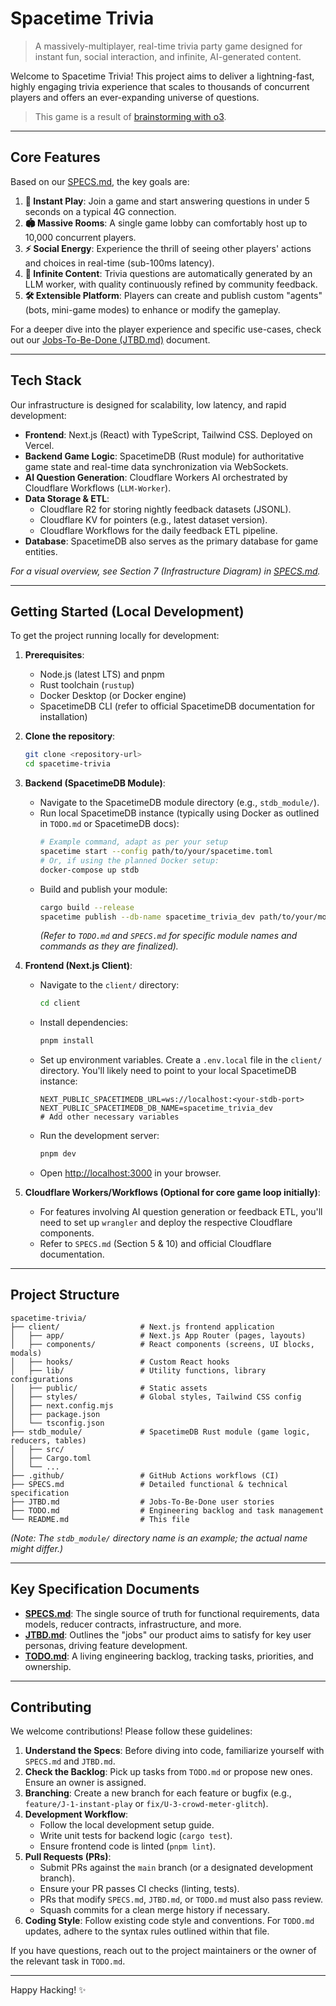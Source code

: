 # Spacetime Trivia

> A massively-multiplayer, real-time trivia party game designed for instant fun, social interaction, and infinite, AI-generated content.

Welcome to Spacetime Trivia! This project aims to deliver a lightning-fast, highly engaging trivia experience that scales to thousands of concurrent players and offers an ever-expanding universe of questions.

> This game is a result of [brainstorming with o3](https://chatgpt.com/share/681a2b1f-0c1c-8000-b1b7-0dac2c2efb3e).

---

## Core Features

Based on our [SPECS.md](SPECS.md), the key goals are:

1.  **🚀 Instant Play**: Join a game and start answering questions in under 5 seconds on a typical 4G connection.
2.  **🏟️ Massive Rooms**: A single game lobby can comfortably host up to 10,000 concurrent players.
3.  **⚡ Social Energy**: Experience the thrill of seeing other players' actions and choices in real-time (sub-100ms latency).
4.  **🧠 Infinite Content**: Trivia questions are automatically generated by an LLM worker, with quality continuously refined by community feedback.
5.  **🛠️ Extensible Platform**: Players can create and publish custom "agents" (bots, mini-game modes) to enhance or modify the gameplay.

For a deeper dive into the player experience and specific use-cases, check out our [Jobs-To-Be-Done (JTBD.md)](JTBD.md) document.

---

## Tech Stack

Our infrastructure is designed for scalability, low latency, and rapid development:

*   **Frontend**: Next.js (React) with TypeScript, Tailwind CSS. Deployed on Vercel.
*   **Backend Game Logic**: SpacetimeDB (Rust module) for authoritative game state and real-time data synchronization via WebSockets.
*   **AI Question Generation**: Cloudflare Workers AI orchestrated by Cloudflare Workflows (`LLM-Worker`).
*   **Data Storage & ETL**:
    *   Cloudflare R2 for storing nightly feedback datasets (JSONL).
    *   Cloudflare KV for pointers (e.g., latest dataset version).
    *   Cloudflare Workflows for the daily feedback ETL pipeline.
*   **Database**: SpacetimeDB also serves as the primary database for game entities.

*For a visual overview, see Section 7 (Infrastructure Diagram) in [SPECS.md](SPECS.md).*

---

## Getting Started (Local Development)

To get the project running locally for development:

1.  **Prerequisites**:
    *   Node.js (latest LTS) and pnpm
    *   Rust toolchain (`rustup`)
    *   Docker Desktop (or Docker engine)
    *   SpacetimeDB CLI (refer to official SpacetimeDB documentation for installation)

2.  **Clone the repository**:
    ```bash
    git clone <repository-url>
    cd spacetime-trivia
    ```

3.  **Backend (SpacetimeDB Module)**:
    *   Navigate to the SpacetimeDB module directory (e.g., `stdb_module/`).
    *   Run local SpacetimeDB instance (typically using Docker as outlined in `TODO.md` or SpacetimeDB docs):
        ```bash
        # Example command, adapt as per your setup
        spacetime start --config path/to/your/spacetime.toml
        # Or, if using the planned Docker setup:
        docker-compose up stdb
        ```
    *   Build and publish your module:
        ```bash
        cargo build --release
        spacetime publish --db-name spacetime_trivia_dev path/to/your/module.wasm
        ```
        *(Refer to `TODO.md` and `SPECS.md` for specific module names and commands as they are finalized).*

4.  **Frontend (Next.js Client)**:
    *   Navigate to the `client/` directory:
        ```bash
        cd client
        ```
    *   Install dependencies:
        ```bash
        pnpm install
        ```
    *   Set up environment variables. Create a `.env.local` file in the `client/` directory. You'll likely need to point to your local SpacetimeDB instance:
        ```env
        NEXT_PUBLIC_SPACETIMEDB_URL=ws://localhost:<your-stdb-port>
        NEXT_PUBLIC_SPACETIMEDB_DB_NAME=spacetime_trivia_dev
        # Add other necessary variables
        ```
    *   Run the development server:
        ```bash
        pnpm dev
        ```
    *   Open [http://localhost:3000](http://localhost:3000) in your browser.

5.  **Cloudflare Workers/Workflows (Optional for core game loop initially)**:
    *   For features involving AI question generation or feedback ETL, you'll need to set up `wrangler` and deploy the respective Cloudflare components.
    *   Refer to `SPECS.md` (Section 5 & 10) and official Cloudflare documentation.

---

## Project Structure

```
spacetime-trivia/
├── client/                  # Next.js frontend application
│   ├── app/                 # Next.js App Router (pages, layouts)
│   ├── components/          # React components (screens, UI blocks, modals)
│   ├── hooks/               # Custom React hooks
│   ├── lib/                 # Utility functions, library configurations
│   ├── public/              # Static assets
│   ├── styles/              # Global styles, Tailwind CSS config
│   ├── next.config.mjs
│   ├── package.json
│   └── tsconfig.json
├── stdb_module/             # SpacetimeDB Rust module (game logic, reducers, tables)
│   ├── src/
│   ├── Cargo.toml
│   └── ...
├── .github/                 # GitHub Actions workflows (CI)
├── SPECS.md                 # Detailed functional & technical specification
├── JTBD.md                  # Jobs-To-Be-Done user stories
├── TODO.md                  # Engineering backlog and task management
└── README.md                # This file
```
*(Note: The `stdb_module/` directory name is an example; the actual name might differ.)*

---

## Key Specification Documents

*   **[SPECS.md](SPECS.md)**: The single source of truth for functional requirements, data models, reducer contracts, infrastructure, and more.
*   **[JTBD.md](JTBD.md)**: Outlines the "jobs" our product aims to satisfy for key user personas, driving feature development.
*   **[TODO.md](TODO.md)**: A living engineering backlog, tracking tasks, priorities, and ownership.

---

## Contributing

We welcome contributions! Please follow these guidelines:

1.  **Understand the Specs**: Before diving into code, familiarize yourself with `SPECS.md` and `JTBD.md`.
2.  **Check the Backlog**: Pick up tasks from `TODO.md` or propose new ones. Ensure an owner is assigned.
3.  **Branching**: Create a new branch for each feature or bugfix (e.g., `feature/J-1-instant-play` or `fix/U-3-crowd-meter-glitch`).
4.  **Development Workflow**:
    *   Follow the local development setup guide.
    *   Write unit tests for backend logic (`cargo test`).
    *   Ensure frontend code is linted (`pnpm lint`).
5.  **Pull Requests (PRs)**:
    *   Submit PRs against the `main` branch (or a designated development branch).
    *   Ensure your PR passes CI checks (linting, tests).
    *   PRs that modify `SPECS.md`, `JTBD.md`, or `TODO.md` must also pass review.
    *   Squash commits for a clean merge history if necessary.
6.  **Coding Style**: Follow existing code style and conventions. For `TODO.md` updates, adhere to the syntax rules outlined within that file.

If you have questions, reach out to the project maintainers or the owner of the relevant task in `TODO.md`.

---

Happy Hacking! ✨